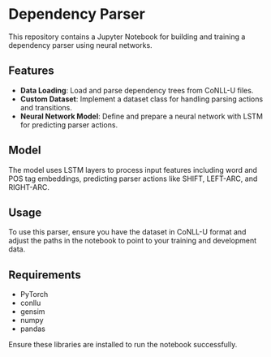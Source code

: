 # Dependency Parser

This repository contains a Jupyter Notebook for building and training a dependency parser using neural networks.

## Features

- **Data Loading**: Load and parse dependency trees from CoNLL-U files.
- **Custom Dataset**: Implement a dataset class for handling parsing actions and transitions.
- **Neural Network Model**: Define and prepare a neural network with LSTM for predicting parser actions.

## Model

The model uses LSTM layers to process input features including word and POS tag embeddings, predicting parser actions like SHIFT, LEFT-ARC, and RIGHT-ARC.

## Usage

To use this parser, ensure you have the dataset in CoNLL-U format and adjust the paths in the notebook to point to your training and development data.

## Requirements

- PyTorch
- conllu
- gensim
- numpy
- pandas

Ensure these libraries are installed to run the notebook successfully.
